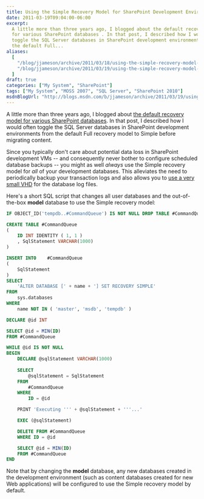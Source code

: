 ```yaml
---
title: Using the Simple Recovery Model for SharePoint Development Environments
date: 2011-03-19T09:04:00-06:00
excerpt:
  A little more than three years ago, I blogged about the default recovery model
  for various SharePoint databases . In that post, I described how I would often
  toggle the SQL Server databases in SharePoint development environments from
  the default Full...
aliases:
  [
    "/blog/jjameson/archive/2011/03/18/using-the-simple-recovery-model-for-sharepoint-development-environments.aspx",
    "/blog/jjameson/archive/2011/03/19/using-the-simple-recovery-model-for-sharepoint-development-environments.aspx",
  ]
draft: true
categories: ["My System", "SharePoint"]
tags: ["My System", "MOSS 2007", "SQL Server", "SharePoint 2010"]
msdnBlogUrl: "http://blogs.msdn.com/b/jjameson/archive/2011/03/19/using-the-simple-recovery-model-for-sharepoint-development-environments.aspx"
---
```


A little more than three years ago, I blogged about
[the default recovery model for various SharePoint databases](/blog/jjameson/2008/01/18/default-recovery-models-for-sharepoint-databases).
In that post, I described how I would often toggle the SQL Server databases in
SharePoint development environments from the default Full recovery model to
Simple before migrating content.

Since you typically don't care about potential data loss in SharePoint
development VMs -- and consequently never bother to configure scheduled database
backups -- you might as well _always_ use the Simple recovery model for _all_ of
your development databases. This alleviates the need to periodically backup your
transaction logs and also allows you to
[use a very small VHD](/blog/jjameson/2011/03/19/creating-small-vhds-lt-1gb-for-hyper-v)
for the database log files.

Here's a short SQL script that changes all user databases and the out-of-the-box
**model** database to use the Simple recovery model:

```SQL
IF OBJECT_ID('tempdb..#CommandQueue') IS NOT NULL DROP TABLE #CommandQueue

CREATE TABLE #CommandQueue
(
    ID INT IDENTITY ( 1, 1 )
    , SqlStatement VARCHAR(1000)
)

INSERT INTO    #CommandQueue
(
    SqlStatement
)
SELECT
    'ALTER DATABASE [' + name + '] SET RECOVERY SIMPLE'
FROM
    sys.databases
WHERE
    name NOT IN ( 'master', 'msdb', 'tempdb' )

DECLARE @id INT

SELECT @id = MIN(ID)
FROM #CommandQueue

WHILE @id IS NOT NULL
BEGIN
    DECLARE @sqlStatement VARCHAR(1000)
    
    SELECT
        @sqlStatement = SqlStatement
    FROM
        #CommandQueue
    WHERE
        ID = @id

    PRINT 'Executing ''' + @sqlStatement + '''...'

    EXEC (@sqlStatement)

    DELETE FROM #CommandQueue
    WHERE ID = @id

    SELECT @id = MIN(ID)
    FROM #CommandQueue
END
```

Note that by changing the **model** database, any new databases created in the
development environment (such as content databases created for new Web
applications) will be configured to use the Simple recovery model by default.
